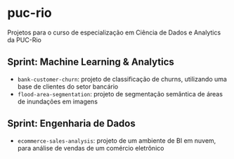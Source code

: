 # puc-rio
Projetos para o curso de especialização em Ciência de Dados e Analytics da PUC-Rio

## Sprint: Machine Learning & Analytics

- `bank-customer-churn`: projeto de classificação de churns, utilizando uma base de clientes do setor bancário
- `flood-area-segmentation`: projeto de segmentação semântica de áreas de inundações em imagens

## Sprint: Engenharia de Dados

- `ecommerce-sales-analysis`: projeto de um ambiente de BI em nuvem, para análise de vendas de um comércio eletrônico
